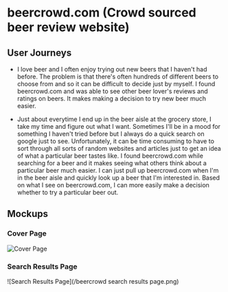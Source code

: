 # beercrowd.com (Crowd sourced beer review website)

## User Journeys 

* I love beer and I often enjoy trying out new beers that I haven't had before. The problem is that there's often hundreds of different beers to choose from and so it can be difficult to decide just by myself. I found beercrowd.com and was able to see other beer lover's reviews and ratings on beers. It makes making a decision to try new beer much easier. 

* Just about everytime I end up in the beer aisle at the grocery store, I take my time and figure out what I want. Sometimes I'll be in a mood for something I haven't tried before but I always do a quick search on google just to see. Unfortunately, it can be time consuming to have to sort through all sorts of random websites and articles just to get an idea of what a particular beer tastes like. I found beercrowd.com while searching for a beer and it makes seeing what others think about a particular beer much easier. I can just pull up beercrowd.com when I'm in the beer aisle and quickly look up a beer that I'm interested in. Based on what I see on beercrowd.com, I can more easily make a decision whether to try a particular beer out. 

## Mockups
### Cover Page
![Cover Page](/beercrowd_cover_page.png)

### Search Results Page
![Search Results Page](/beercrowd search results page.png)
